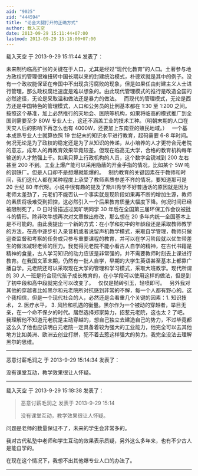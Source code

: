 ```yaml
---
aid: "9025"
zid: "444594"
title: "论金大腿打开的正确方式"
author: 载入天空
date: 2013-09-29 15:11:44+07:00
lastmod: 2013-09-29 15:18:00+07:00
---
```


载入天空 于 2013-9-29 15:11:44 发表了：

未来制约临高扩张的关键在于人口，尤其是经过“现代化教育”的人口。土著参与地方政权的管理很难扭转中国长期以来的封建统治模式，朴德欢就是其中的例子。没有一个政权能保证在帝国中不出现贪污腐败的现象，但是如果任由封建主义人士进行管理，那么政权腐烂速度是难以想象的。由此现代管理模式的推行是改造全国的必然途径，无论是采取温和做法还是暴力的做法。   而现代的管理模式，无论是西方还是中国特色的管理模式，人口和公务员的比例基本都在 1:30 至 1:200 之间。按照这个基准，加上必然推行的天地会、医院等机构，如果将临高的模式推广到全国则需要至少 80W 专业人士，这还不涵盖工业的技术工种。（明朝末期的人口在天灾人后的影响下再怎么也有 4000W，还要加上东南亚的殖民地域。）   一个基本成熟专业人士就算依照 19 世纪末的知识水平进行教育，起码需要 6-8 年时间。何况无论是为了政权的稳定还是为了从知识的传递，从小培养的人才更符合元老院的意志，成年人的再教育效果毕竟较差。但现在临高无大学，合格的教育机构每年输送的人才勉强上千。如果只算上行政机构的人员，这个数字会锐减到 200 左右甚至 200 不到。工业上爆产能可以采用隐蔽的开金手指的情况，比如某个 5W 吨的钢铁厂。但是人口却不是想爆就能爆的。   制约教育的关键因素在于教师和时间，我们这代人都在某种程度上承受了教师素质参差不齐的情况，要知道那可是 20 世纪 80 年代呀。小说中很有趣的提及了紫川秀学不好普通话的原因就是因为老师太差劲了，元老们不能否认一个事实就是现阶段如果再不断的增加生源，教师的素质将极难受到把控，这必然引入一个后果教育质量大幅度下降。何况时间已经被限制死了，D 日时曾描述过吴旷明同学 30 年后在全国第三届环保工作会议被批斗的情形。除非吹牛想再次对文章做出修改，那么想在 20 多年内统一全国基本上是不可能的。由此我提出一个新的方式：在小学和初中的年龄段还是采取教师教学的方法，在高中逐步引入录音机或者说留声机教学模式，采取自学管理，教师只做巡查监督和考察的任务或只参与重要课程的教育，并可以在学习阶段就以优生带差生的做法减轻老师的压力。我觉得元老院不能小看古人自学的精神，在古代书籍是精神的食量，古人学习知识的动力应该是非常强的，并不需要教师时刻去上课进行教育。在我国文革末期，仍然有一批人自学，早期的大学生英语甚至基本上都靠广播自学。元老院还可以采取现在大学的管理和学习模式，采取大班教学。现代所谓的 30 人一班是符合现代孩子成长教育的，在小学段可以使用这样的做法，但是到了初中段和高中段就完全可以改变了。   仅仅是抛砖引玉，轻喷即可。   另外我对其他的穿越者比如黑尔和元老院所对抗感到非常的不解，每一个人都有野心的。这个我相信，但是一个现代社会的人，必然还是会看重几个关键的因素：1\. 知识技术， 2. 医疗水平， 3. 风险和机遇的衡量。黑尔作为一个被动的穿越者，举目无亲，在一个命不保夕的时代。居然选择郑家势力，招惹元老院，这也太 2 了吧。我理解他不知道元老院是主动穿越的，想自己独立去建造自己的势力，不过毕竟都这么久了他也应该明白元老院一定具备着较为强大的工业能力，他完全可以去其他地方比如美洲、欧洲去创业打拼，犯不着去惹这样强大的势力。我完全没法去理解黑尔的思维。

---

恶意讨薪毛润之 于 2013-9-29 15:14:34 发表了：

没有课堂互动，教学效果很让人怀疑。

---

载入天空 于 2013-9-29 15:18:38 发表了：

> 恶意讨薪毛润之 发表于 2013-9-29 15:14
>
> 没有课堂互动，教学效果很让人怀疑。

问题是老师的数量保证不了，未来的学生会非常多的。

我对古代私塾中老师和学生互动的效果表示质疑，另外这么多年来，也有不少古人是能自学的。

在现在这个情况下，我想不出其他爆专业人口的办法了。

---
